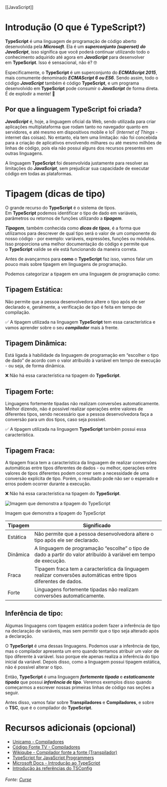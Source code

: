 [[JavaScript]]

# Introdução (O que é TypeScript?)

**TypeScript** é uma linguagem de programação de código aberto desenvolvida pela **_Microsoft_**. Ela é um **_superconjunto (superset) do JavaScript_**, isso significa que você poderá continuar utilizando todo o conhecimento adquirido até agora em **_JavaScript_** para desenvolver em **TypeScript**. Isso é sensacional, não é? 🤓

Especificamente, o **TypeScript** é um superconjunto do **_ECMAScript 2015_**, mais comumente denominado **_ECMAScript 6 ou ES6_**. Sendo assim, todo o código **_JavaScript_** também é código **TypeScript**, e um programa desenvolvido em **TypeScript** pode consumir o **_JavaScript_** de forma direta. É de explodir a mente! 🤯

## Por que a linguagem TypeScript foi criada?

**_JavaScript_** é, hoje, a linguagem oficial da Web, sendo utilizada para criar aplicações multiplataforma que rodam tanto no navegador quanto em servidores, e até mesmo em dispositivos mobile e IoT (_Internet of Things_ - internet das coisas). No entanto, ela tem uma limitação: não foi concebida para a criação de aplicativos envolvendo milhares ou até mesmo milhões de linhas de código, pois ela não possui alguns dos recursos presentes em outras linguagens.

A linguagem **TypeScript** foi desenvolvida justamente para resolver as limitações do **_JavaScript_**, sem prejudicar sua capacidade de executar código em todas as plataformas.


# Tipagem (dicas de tipo)

O grande recurso do **TypeScript** é o sistema de tipos. Em **TypeScript** podemos identificar o tipo de dado em variáveis, parâmetros ou retornos de funções utilizando a **_tipagem_**.

**_Tipagem_**, também conhecida como **_dicas de tipos_**, é a forma que utilizamos para descrever de qual tipo será o valor de um componente do nosso código - por exemplo: variáveis, expressões, funções ou módulos. Isso proporciona uma melhor documentação do código e permite que o **TypeScript** valide se ele está funcionando da maneira correta.

Antes de avançarmos para **como** o **TypeScript** faz isso, vamos falar um pouco mais sobre tipagem em linguagens de programação.

Podemos categorizar a tipagem em uma linguagem de programação como:

## Tipagem Estática:

Não permite que a pessoa desenvolvedora altere o tipo após ele ser declarado e, geralmente, a verificação de tipo é feita em tempo de compilação.

✅ A tipagem utilizada na linguagem **TypeScript** tem essa característica e vamos aprender sobre o seu **_compilador_** mais à frente.

## Tipagem Dinâmica:

Está ligada à habilidade da linguagem de programação em “escolher o tipo de dado” de acordo com o valor atribuído à variável em tempo de execução - ou seja, de forma dinâmica.

❌ Não há essa característica na tipagem do **TypeScript**.

## Tipagem Forte:

Linguagens fortemente tipadas não realizam conversões automaticamente. Melhor dizendo, não é possível realizar operações entre valores de diferentes tipos, sendo necessário que a pessoa desenvolvedora faça a conversão para um dos tipos, caso seja possível.

✅ A tipagem utilizada na linguagem **TypeScript** também possui essa característica.

## Tipagem Fraca:

A tipagem fraca tem a característica da linguagem de realizar conversões automáticas entre tipos diferentes de dados - ou melhor, operações entre valores de tipos diferentes podem ocorrer sem a necessidade de uma conversão explícita de tipo. Porém, o resultado pode não ser o esperado e erros podem ocorrer durante a execução.

❌ Não há essa característica na tipagem do **TypeScript**.

![Imagem que demonstra a tipagem do TypeScript](https://content-assets.betrybe.com/prod/Imagem%20que%20demonstra%20a%20tipagem%20do%20TypeScript.png)

Imagem que demonstra a tipagem do TypeScript

| Tipagem  | Significado                                                                                                      |
| -------- | ---------------------------------------------------------------------------------------------------------------- |
| Estática | Não permite que a pessoa desenvolvedora altere o tipo após ele ser declarado.                                    |
| Dinâmica | A linguagem de programação “escolhe” o tipo de dado a partir do valor atribuído à variável em tempo de execução. |
| Fraca    | Tipagem fraca tem a característica da linguagem realizar conversões automáticas entre tipos diferentes de dados. |
|     Forte     |           Linguagens fortemente tipadas não realizam conversões automaticamente.                                                                                                       |



## Inferência de tipo:

Algumas linguagens com tipagem estática podem fazer a inferência de tipo na declaração de variáveis, mas sem permitir que o tipo seja alterado após a declaração.

O **TypeScript** é uma dessas linguagens. Podemos usar a inferência de tipo, mas o compilador apresenta um erro quando tentamos atribuir um valor de tipo diferente à variável. Isso porque ele apenas realiza a inferência do tipo inicial da variável. Depois disso, como a linguagem possui tipagem estática, não é possível alterar o tipo.

Então, **TypeScript** é uma linguagem **_fortemente tipada_** e **_estaticamente tipada_** que possui **_inferência de tipo_**. Veremos exemplos disso quando começarmos a escrever nossas primeiras linhas de código nas seções a seguir.

Antes disso, vamos falar sobre **Transpiladores** e **Compiladores**, e sobre o **TSC**, que é o compilador do **TypeScript**.


# Recursos adicionais (opcional)

-   [Unicamp - Compiladores](https://www.dca.fee.unicamp.br/cursos/EA876/apostila/HTML/node37.html#:~:text=Um%20compilador%20%C3%A9%20um%20programa,de%20m%C3%A1quina%20para%20um%20processador.&text=O%20programa%20em%20linguagem%20simb%C3%B3lica,de%20m%C3%A1quina%20atrav%C3%A9s%20de%20montadores.)
-   [Código Fonte TV - Compiladores](https://www.youtube.com/watch?v=afUiVvDUIRA)
-   [Wikiqube - Compilador fonte a fonte (Transpilador)](https://pt.wikiqube.net/wiki/source-to-source_compiler)
-   [TypeScript for JavaScript Programmers](https://www.typescriptlang.org/docs/handbook/typescript-in-5-minutes.html)
-   [Microsoft Docs - Introdução ao TypeScript](https://docs.microsoft.com/pt-br/learn/modules/typescript-get-started/)
-   [Introdução às referências do TSConfig](https://www.typescriptlang.org/pt/tsconfig)

###### Fonte: [Curse](https://app.betrybe.com/learn/course/5e938f69-6e32-43b3-9685-c936530fd326/module/94d0e996-1827-4fbc-bc24-c99fb592925b/section/4e3b7d3a-94a1-4fce-9545-0f2b04f8ccd9/day/f2bc13d9-91a6-488b-aa3f-257b0f5bb449/lesson/401bf387-b3f5-4278-b8b2-6d4f59708fa4)
